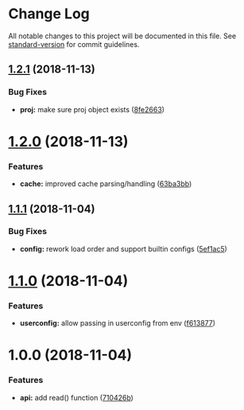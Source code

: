 # Change Log

All notable changes to this project will be documented in this file. See
[standard-version](https://github.com/conventional-changelog/standard-version)
for commit guidelines.

<a name="1.2.1"></a>

## [1.2.1](https://github.com/npm/libnpmconfig/compare/v1.2.0...v1.2.1) (2018-11-13)

### Bug Fixes

- **proj:** make sure proj object exists
  ([8fe2663](https://github.com/npm/libnpmconfig/commit/8fe2663))

<a name="1.2.0"></a>

# [1.2.0](https://github.com/npm/libnpmconfig/compare/v1.1.1...v1.2.0) (2018-11-13)

### Features

- **cache:** improved cache parsing/handling
  ([63ba3bb](https://github.com/npm/libnpmconfig/commit/63ba3bb))

<a name="1.1.1"></a>

## [1.1.1](https://github.com/npm/libnpmconfig/compare/v1.1.0...v1.1.1) (2018-11-04)

### Bug Fixes

- **config:** rework load order and support builtin configs
  ([5ef1ac5](https://github.com/npm/libnpmconfig/commit/5ef1ac5))

<a name="1.1.0"></a>

# [1.1.0](https://github.com/npm/libnpmconfig/compare/v1.0.0...v1.1.0) (2018-11-04)

### Features

- **userconfig:** allow passing in userconfig from env
  ([f613877](https://github.com/npm/libnpmconfig/commit/f613877))

<a name="1.0.0"></a>

# 1.0.0 (2018-11-04)

### Features

- **api:** add read() function
  ([710426b](https://github.com/npm/libnpmconfig/commit/710426b))
